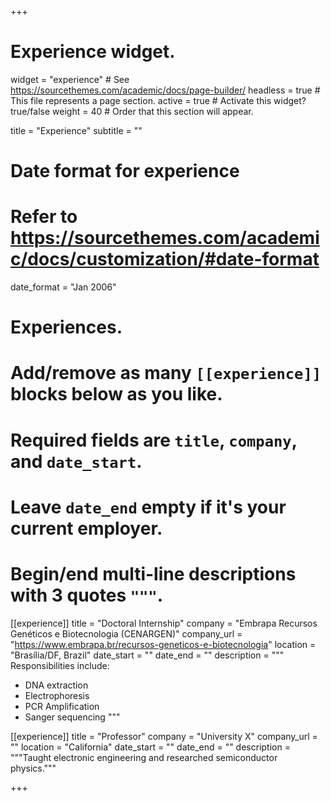 +++
# Experience widget.
widget = "experience"  # See https://sourcethemes.com/academic/docs/page-builder/
headless = true  # This file represents a page section.
active = true  # Activate this widget? true/false
weight = 40  # Order that this section will appear.

title = "Experience"
subtitle = ""

# Date format for experience
#   Refer to https://sourcethemes.com/academic/docs/customization/#date-format
date_format = "Jan 2006"

# Experiences.
#   Add/remove as many `[[experience]]` blocks below as you like.
#   Required fields are `title`, `company`, and `date_start`.
#   Leave `date_end` empty if it's your current employer.
#   Begin/end multi-line descriptions with 3 quotes `"""`.
[[experience]]
  title = "Doctoral Internship"
  company = "Embrapa Recursos Genéticos e Biotecnologia (CENARGEN)"
  company_url = "https://www.embrapa.br/recursos-geneticos-e-biotecnologia"
  location = "Brasília/DF, Brazil"
  date_start = ""
  date_end = ""
  description = """
  Responsibilities include:
  
  * DNA extraction
  * Electrophoresis
  * PCR Amplification
  * Sanger sequencing
  """

[[experience]]
  title = "Professor"
  company = "University X"
  company_url = ""
  location = "California"
  date_start = ""
  date_end = ""
  description = """Taught electronic engineering and researched semiconductor physics."""

+++
